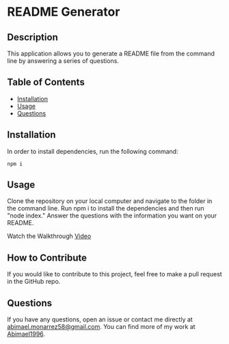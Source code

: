 # README Generator

## Description
    
This application allows you to generate a README file from the command line by answering a series of questions.
    
## Table of Contents
    
- [Installation](#installation)
- [Usage](#usage)
- [Questions](#questions)
    
## Installation

In order to install dependencies, run the following command: 

    npm i
    
## Usage
    
Clone the repository on your local computer and navigate to the folder in the command line. Run npm i to install the dependencies and then run "node index." Answer the questions with the information you want on your README.

Watch the Walkthrough [Video](https://watch.screencastify.com/v/boGxaqdIHz5gduGMMtKL)

## How to Contribute
    
If you would like to contribute to this project, feel free to make a pull request in the GitHub repo.
    
## Questions

If you have any questions, open an issue or contact me directly at abimael.monarrez58@gmail.com. You can find more of my work at [Abimael1996](https://github.com/Abimael1996).

